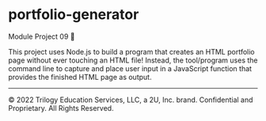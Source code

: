 # portfolio-generator

Module Project 09 📃

This project uses Node.js to build a program that creates an HTML portfolio page without ever touching an HTML file! Instead, the tool/program uses the command line to capture and place user input in a JavaScript function that provides the finished HTML page as output.

---

© 2022 Trilogy Education Services, LLC, a 2U, Inc. brand. Confidential and Proprietary. All Rights Reserved.
